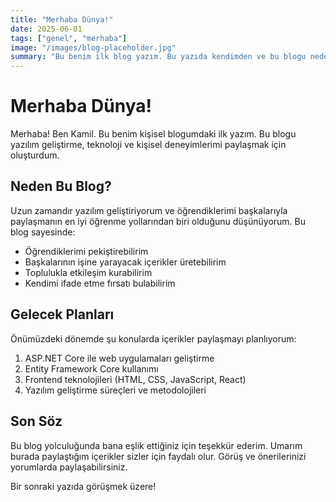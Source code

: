 ```yaml
---
title: "Merhaba Dünya!"
date: 2025-06-01
tags: ["genel", "merhaba"]
image: "/images/blog-placeholder.jpg"
summary: "Bu benim ilk blog yazım. Bu yazıda kendimden ve bu blogu neden oluşturduğumdan bahsedeceğim."
---
```


# Merhaba Dünya!

Merhaba! Ben Kamil. Bu benim kişisel blogumdaki ilk yazım. Bu blogu yazılım geliştirme, teknoloji ve kişisel deneyimlerimi paylaşmak için oluşturdum.

## Neden Bu Blog?

Uzun zamandır yazılım geliştiriyorum ve öğrendiklerimi başkalarıyla paylaşmanın en iyi öğrenme yollarından biri olduğunu düşünüyorum. Bu blog sayesinde:

- Öğrendiklerimi pekiştirebilirim
- Başkalarının işine yarayacak içerikler üretebilirim
- Toplulukla etkileşim kurabilirim
- Kendimi ifade etme fırsatı bulabilirim

## Gelecek Planları

Önümüzdeki dönemde şu konularda içerikler paylaşmayı planlıyorum:

1. ASP.NET Core ile web uygulamaları geliştirme
2. Entity Framework Core kullanımı
3. Frontend teknolojileri (HTML, CSS, JavaScript, React)
4. Yazılım geliştirme süreçleri ve metodolojileri

## Son Söz

Bu blog yolculuğunda bana eşlik ettiğiniz için teşekkür ederim. Umarım burada paylaştığım içerikler sizler için faydalı olur. Görüş ve önerilerinizi yorumlarda paylaşabilirsiniz.

Bir sonraki yazıda görüşmek üzere!
